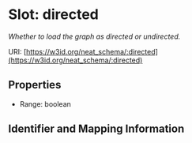 # Slot: directed
_Whether to load the graph as directed or undirected._


URI: [https://w3id.org/neat_schema/:directed](https://w3id.org/neat_schema/:directed)



<!-- no inheritance hierarchy -->


## Properties

 * Range: boolean



## Identifier and Mapping Information






